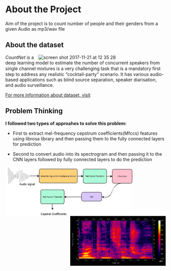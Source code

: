 # About the Project

Aim of the project is to count number of people and their genders from a given Audio as mp3/wav file

## About the dataset

<img width="400" align="right" alt="screen shot 2017-11-21 at 12 35 28" src="https://user-images.githubusercontent.com/72940/33071669-be6c35b2-cebc-11e7-8822-9b998ad1ea09.png">

_CountNet_ is a deep learning model to estimate the number of concurrent speakers from single channel mixtures is a very challenging task that is a mandatory ﬁrst step to address any realistic “cocktail-party” scenario. It has various audio-based applications such as blind source separation, speaker diarisation, and audio surveillance.

[For more information about dataset, visit ](https://github.com/faroit/CountNet/blob/master/README.md)



## Problem Thinking 
**I followed two types of approahes to solve this problem:**


* First to extract mel-frequency cepstrum coefficients(Mfccs) features using librosa library and then passing them
    to the fully connected layers for prediction


* Second to convert audio into its spectrogram and then passing it to the CNN layers followed by  fully            connected layers  to do the prediction  

<img width="400" align ="left" alt="screen shot 2017-11-21 at 12 35 28" src="images/Mfccs.jpeg"> 

<img width="300" align="right" alt="screen shot 2017-11-21 at 12 35 28" src="images/spectrogram.png">
  

